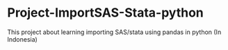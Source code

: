 # Project-ImportSAS-Stata-python
This project about learning importing SAS/stata using pandas in python (In Indonesia)
